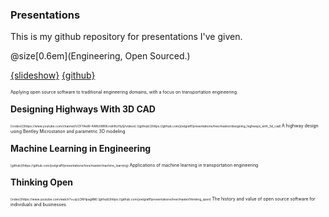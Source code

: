 ### Presentations

This is my github repository for presentations I've given.

@size[0.6em](Engineering, Open Sourced.)

[{slideshow}](https://gitpitch.com/joelgraff/presentations?p=engineering_opensourced/ispe_june_2018/#/)
[{github}](https://github.com/joelgraff/presentations/tree/master/engineering_opensourced)

<span style="font-size:50%">
  Applying open source software to traditional engineering domains, with a focus on transportation engineering.
</span>

**Designing Highways With 3D CAD**

<span style = "font-size:35%">
[{video}](https://www.youtube.com/channel/UCFYAsW-4AWzWB9cndnNJHyQ/videos)
[{github}](https://github.com/joelgraff/presentations/tree/master/designing_highways_with_3d_cad)
</span>

<span style="font-size:50%">
  A highway design using Bentley Microstation and parametric 3D modeling
</span>

**Machine Learning in Engineering**

<span style = "font-size:35%">
[github](https://github.com/joelgraff/presentations/tree/master/machine_learning)
</span>

<span style="font-size:50%">
  Applications of machine learning in transportation engineering
</span>

**Thinking Open**

<span style = "font-size:35%">
[video](https://www.youtube.com/watch?v=qcLORHpagRM)
[github](https://github.com/joelgraff/presentations/tree/master/thinking_open)
</span>

<span style="font-size:50%">
  The history and value of open source software for individuals and businesses.
</span>